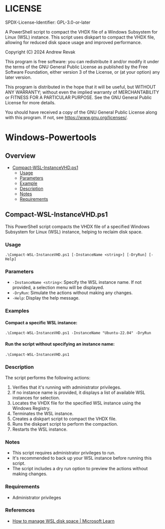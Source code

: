 # LICENSE
SPDX-License-Identifier: GPL-3.0-or-later

A PowerShell script to compact the VHDX file of a Windows Subsystem for Linux (WSL) instance. This script uses diskpart to compact the VHDX file, allowing for reduced disk space usage and improved performance.

Copyright (C) 2024 Andrew Revak

This program is free software: you can redistribute it and/or modify
it under the terms of the GNU General Public License as published by
the Free Software Foundation, either version 3 of the License, or
(at your option) any later version.

This program is distributed in the hope that it will be useful,
but WITHOUT ANY WARRANTY; without even the implied warranty of
MERCHANTABILITY or FITNESS FOR A PARTICULAR PURPOSE.  See the
GNU General Public License for more details.

You should have received a copy of the GNU General Public License
along with this program.  If not, see <https://www.gnu.org/licenses/>.

# Windows-Powertools

## Overview
- [Compact-WSL-InstanceVHD.ps1](#compact-wsl-instancevhdps1)
  - [Usage](#usage)
  - [Parameters](#parameters)
  - [Example](#example)
  - [Description](#description)
  - [Notes](#notes)
  - [Requirements](#requirements)

## Compact-WSL-InstanceVHD.ps1

This PowerShell script compacts the VHDX file of a specified Windows Subsystem for Linux (WSL) instance, helping to reclaim disk space.

### Usage

```
.\Compact-WSL-InstanceVHD.ps1 [-InstanceName <string>] [-DryRun] [-Help]
```

### Parameters

- `-InstanceName <string>`: Specify the WSL instance name. If not provided, a selection menu will be displayed.
- `-DryRun`: Simulate the actions without making any changes.
- `-Help`: Display the help message.

### Examples

#### Compact a specific WSL instance:
```
.\Compact-WSL-InstanceVHD.ps1 -InstanceName "Ubuntu-22.04" -DryRun
```

#### Run the script without specifying an instance name:
```
.\Compact-WSL-InstanceVHD.ps1
```

### Description

The script performs the following actions:

1. Verifies that it's running with administrator privileges.
2. If no instance name is provided, it displays a list of available WSL instances for selection.
3. Locates the VHDX file for the specified WSL instance using the Windows Registry.
4. Terminates the WSL instance.
5. Creates a diskpart script to compact the VHDX file.
6. Runs the diskpart script to perform the compaction.
7. Restarts the WSL instance.

### Notes

- This script requires administrator privileges to run.
- It's recommended to back up your WSL instance before running this script.
- The script includes a dry run option to preview the actions without making changes.

### Requirements

- Administrator privileges

### Referemces
- [How to manage WSL disk space | Microsoft Learn](https://learn.microsoft.com/en-us/windows/wsl/disk-space#how-to-locate-the-vhdx-file-and-disk-path-for-your-linux-distribution)